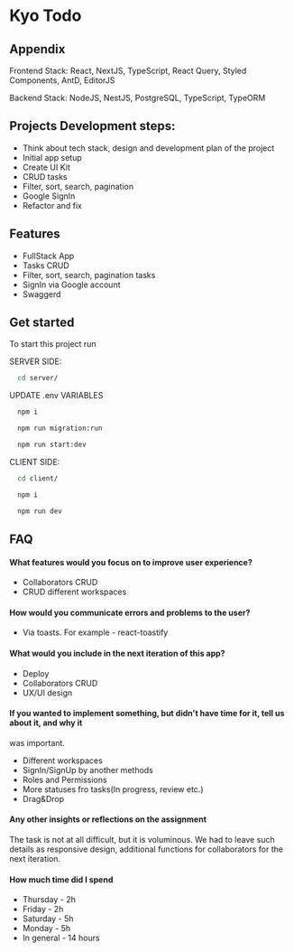 # Kyo Todo

## Appendix

Frontend Stack: React, NextJS, TypeScript, React Query, Styled Components, AntD, EditorJS

Backend Stack: NodeJS, NestJS, PostgreSQL, TypeScript, TypeORM

## Projects Development steps:

- Think about tech stack, design and development plan of the project
- Initial app setup
- Create UI Kit
- CRUD tasks
- Filter, sort, search, pagination
- Google SignIn
- Refactor and fix

## Features

- FullStack App
- Tasks CRUD
- Filter, sort, search, pagination tasks
- SignIn via Google account
- Swaggerd

## Get started

To start this project run

SERVER SIDE:

```bash
  cd server/
```

UPDATE .env VARIABLES

```bash
  npm i
```

```bash
  npm run migration:run
```

```bash
  npm run start:dev
```

CLIENT SIDE:

```bash
  cd client/
```

```bash
  npm i
```

```bash
  npm run dev
```

## FAQ

#### What features would you focus on to improve user experience?

- Collaborators CRUD
- CRUD different workspaces

#### How would you communicate errors and problems to the user?

- Via toasts. For example - react-toastify

#### What would you include in the next iteration of this app?

- Deploy
- Collaborators CRUD
- UX/UI design

#### If you wanted to implement something, but didn't have time for it, tell us about it, and why it

was important.

- Different workspaces
- SignIn/SignUp by another methods
- Roles and Permissions
- More statuses fro tasks(In progress, review etc.)
- Drag&Drop

#### Any other insights or reflections on the assignment

The task is not at all difficult, but it is voluminous. We had to leave such details as responsive design, additional functions for collaborators for the next iteration.

#### How much time did I spend

- Thursday - 2h
- Friday - 2h
- Saturday - 5h
- Monday - 5h
- In general - 14 hours
